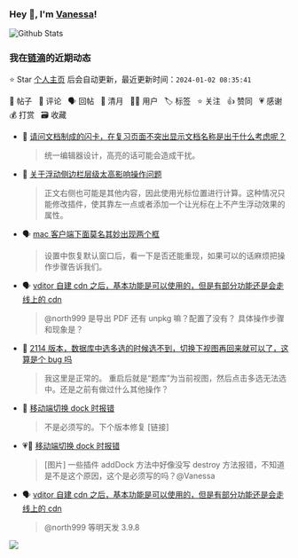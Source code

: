 ### Hey 👋, I'm [Vanessa](http://vanessa.b3log.org/)!

![Github Stats](https://github-readme-stats.vercel.app/api?username=Vanessa219&show_icons=true)

<!--events start -->

### 我在[链滴](https://ld246.com)的近期动态

⭐️ Star [个人主页](https://github.com/Vanessa219/Vanessa219) 后会自动更新，最近更新时间：`2024-01-02 08:35:41`

📝 帖子 &nbsp; 💬 评论 &nbsp; 🗣 回帖 &nbsp; 🌙 清月 &nbsp; 👨‍💻 用户 &nbsp; 🏷️ 标签 &nbsp; ⭐️ 关注 &nbsp; 👍 赞同 &nbsp; 💗 感谢 &nbsp; 💰 打赏 &nbsp; 🗃 收藏

* 💬 [请问文档制成的闪卡，在复习页面不突出显示文档名称是出于什么考虑呢？](https://ld246.com/article/1703700381769/comment/1703777426990#comments)

  > 统一编辑器设计，高亮的话可能会造成干扰。
* 💬 [关于浮动侧边栏层级太高影响操作问题](https://ld246.com/article/1703775003493/comment/1703776532456#comments)

  > 正文右侧也可能是其他内容，因此使用光标位置进行计算。这种情况只能修改插件，使其靠左一点或者添加一个让光标在上不产生浮动效果的属性。
* 🗣 [mac 客户端下面莫名其妙出现两个框](https://ld246.com/article/1703644765568/comment/1703665346972#comments)

  > 设置中恢复默认窗口后，看一下是否还能重现，如果可以的话麻烦把操作步骤告诉我们。
* 🗣 [vditor 自建 cdn 之后，基本功能是可以使用的，但是有部分功能还是会走线上的 cdn](https://ld246.com/article/1702980134143/comment/1703212885464#comments)

  > @north999 是导出 PDF 还有 unpkg 嘛？配置了没有？ 具体操作步骤和现象是？
* 💬 [2114 版本，数据库中选多选的时候选不到，切换下视图再回来就可以了，这算是个 bug 吗](https://ld246.com/article/1703577415510/comment/1703580947437#comments)

  > 我这里是正常的。 重启后就是“题库”为当前视图，然后点击多选无法选中。还是之前有做过什么其他操作？
* 💬 [移动端切换 dock 时报错](https://ld246.com/article/1703571434328/comment/1703572627878#comments)

  > 不是必须写的。下个版本修复 [链接]
* 💗📝 [移动端切换 dock 时报错](https://ld246.com/article/1703571434328)

  > [图片] 一些插件 addDock 方法中好像没写 destroy 方法报错，不知道是不是这个原因，这个是必须写的吗？@Vanessa
* 🗣 [vditor 自建 cdn 之后，基本功能是可以使用的，但是有部分功能还是会走线上的 cdn](https://ld246.com/article/1702980134143/comment/1703212885464#comments)

  > @north999 等明天发 3.9.8


<!--events end -->

<a title="Hits" target="_blank" href="https://github.com/Vanessa219/Vanessa219"><img src="https://hits.b3log.org/Vanessa219/Vanessa219.svg"></a>
